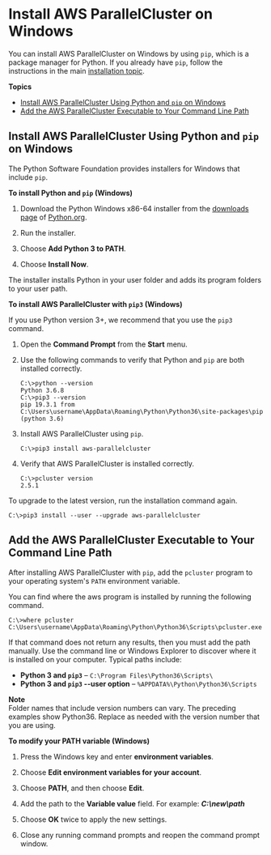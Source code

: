 # Install AWS ParallelCluster on Windows<a name="install-windows"></a>

You can install AWS ParallelCluster on Windows by using `pip`, which is a package manager for Python\. If you already have `pip`, follow the instructions in the main [installation topic](install.md)\.

**Topics**
+ [Install AWS ParallelCluster Using Python and `pip` on Windows](#install-windows-pip)
+ [Add the AWS ParallelCluster Executable to Your Command Line Path](#install-windows-path)

## Install AWS ParallelCluster Using Python and `pip` on Windows<a name="install-windows-pip"></a>

The Python Software Foundation provides installers for Windows that include `pip`\.

**To install Python and `pip` \(Windows\)**

1. Download the Python Windows x86\-64 installer from the [downloads page](https://www.python.org/downloads/windows/) of [Python\.org](https://www.python.org)\.

1. Run the installer\.

1. Choose **Add Python 3 to PATH**\.

1. Choose **Install Now**\.

The installer installs Python in your user folder and adds its program folders to your user path\.

**To install AWS ParallelCluster with `pip3` \(Windows\)**

If you use Python version 3\+, we recommend that you use the `pip3` command\.

1. Open the **Command Prompt** from the **Start** menu\.

1. Use the following commands to verify that Python and `pip` are both installed correctly\.

   ```
   C:\>python --version
   Python 3.6.8
   C:\>pip3 --version
   pip 19.3.1 from C:\Users\username\AppData\Roaming\Python\Python36\site-packages\pip (python 3.6)
   ```

1. Install AWS ParallelCluster using `pip`\.

   ```
   C:\>pip3 install aws-parallelcluster
   ```

1. Verify that AWS ParallelCluster is installed correctly\.

   ```
   C:\>pcluster version
   2.5.1
   ```

To upgrade to the latest version, run the installation command again\.

```
C:\>pip3 install --user --upgrade aws-parallelcluster
```

## Add the AWS ParallelCluster Executable to Your Command Line Path<a name="install-windows-path"></a>

After installing AWS ParallelCluster with `pip`, add the `pcluster` program to your operating system's `PATH` environment variable\.

You can find where the aws program is installed by running the following command\.

```
C:\>where pcluster
C:\Users\username\AppData\Roaming\Python\Python36\Scripts\pcluster.exe
```

If that command does not return any results, then you must add the path manually\. Use the command line or Windows Explorer to discover where it is installed on your computer\. Typical paths include:
+ **Python 3 and `pip3`** – `C:\Program Files\Python36\Scripts\`
+ **Python 3 and `pip3` \-\-user option** – `%APPDATA%\Python\Python36\Scripts`

**Note**  
Folder names that include version numbers can vary\. The preceding examples show Python36\. Replace as needed with the version number that you are using\.

**To modify your PATH variable \(Windows\)**

1. Press the Windows key and enter **environment variables**\.

1. Choose **Edit environment variables for your account**\.

1. Choose **PATH**, and then choose **Edit**\.

1. Add the path to the **Variable value** field\. For example: ***C:\\new\\path***

1. Choose **OK** twice to apply the new settings\.

1. Close any running command prompts and reopen the command prompt window\.
